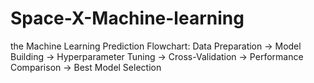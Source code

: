 # Space-X-Machine-learning
 the Machine Learning Prediction
Flowchart: Data Preparation → Model Building → Hyperparameter Tuning → Cross-Validation → Performance Comparison → Best Model Selection

